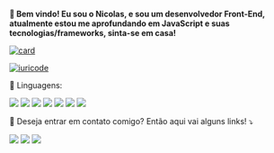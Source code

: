 <p align="left"> 
  <strong>👋 Bem vindo! Eu sou o Nicolas, e sou um desenvolvedor Front-End, atualmente estou me aprofundando em JavaScript e suas tecnologias/frameworks, sinta-se em casa!</strong>
</p>

[![card](https://github-readme-stats.vercel.app/api?username=nicolasecurity&theme=highcontrast&show_icons=true)](https://github.com/iuricode/)

[![iuricode](https://github-readme-stats.vercel.app/api/top-langs/?username=nicolasecurity&hide=html&layout=compact&theme=highcontrast)](https://github.com/iuricode/)

<p align="left">
  🦄 Linguagens:
</p>

<a href=# alt="html">
<img src="https://img.shields.io/badge/HTML5-E34F26?style=for-the-badge&logo=html5&logoColor=white"/></a>

<a href=# alt="css">
<img src="https://img.shields.io/badge/CSS3-1572B6?style=for-the-badge&logo=css3&logoColor=white"/></a>

<a href=# alt="js">
<img src="https://img.shields.io/badge/JavaScript-F7DF1E?style=for-the-badge&logo=javascript&logoColor=black"/></a>

<a href=# alt="sass">
<img src="https://img.shields.io/badge/Sass-CC6699?style=for-the-badge&logo=sass&logoColor=white"/></a>

<a href=# alt="php">
<img src="https://img.shields.io/badge/PHP-777BB4?style=for-the-badge&logo=php&logoColor=white"/></a>

<a href=# alt="bootstrap">
<img src="https://img.shields.io/badge/Bootstrap-563D7C?style=for-the-badge&logo=bootstrap&logoColor=white"/></a>

<a href=# alt="python">
<img src="https://img.shields.io/badge/Python-3776AB?style=for-the-badge&logo=python&logoColor=white"/></a>

<br>

<p align="left">
  💌 Deseja entrar em contato comigo? Então aqui vai alguns links! ⤵️
</p>

<p align="left">
  <a href="https://www.linkedin.com/in/securityn1colas/" alt="Linkedin">
  <img src="https://img.shields.io/badge/-Linkedin-0e76a8?style=flat-square&logo=Linkedin&logoColor=white&link=https://www.linkedin.com/in/securityn1colas/" /></a>

  <a href="https://www.instagram.com/nicolasecurity" alt="Instagram">
  <img src="https://img.shields.io/badge/-Instagram-DF0174?style=flat-square&labelColor=DF0174&logo=instagram&logoColor=white&link=LINK-DO-SEU-INSTAGRAM"/></a>
 
  <a href="https://www.nicolasecurity.dev/" alt="site">
  <img src="https://img.shields.io/badge/WordPress-006E93?style=flat-square&logo=wordpress&logoColor=white&link=https://www.nicolasecurity.dev/"/></a>

</p>  

